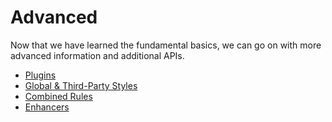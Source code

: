 # Advanced
Now that we have learned the fundamental basics, we can go on with more advanced information and additional APIs.

* [Plugins](advanced/Plugins.md)
* [Global & Third-Party Styles](advanced/Middleware.md)
* [Combined Rules](advanced/CombinedRules.md)
* [Enhancers](advanced/Enhancers.md)
